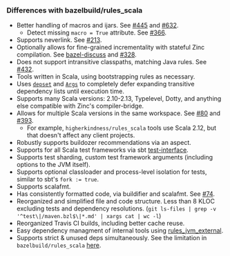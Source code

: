 ### Differences with bazelbuild/rules_scala

* Better handling of macros and ijars. See [#445](https://github.com/bazelbuild/rules_scala/issues/445) and [#632](https://github.com/bazelbuild/bazel/issues/632#issuecomment-383318341).
  * Detect missing `macro = True` attribute. See [#366](https://github.com/bazelbuild/rules_scala/issues/366).
* Supports neverlink. See [#213](https://github.com/bazelbuild/rules_scala/issues/213).
* Optionally allows for fine-grained incrementality with stateful Zinc compilation. See [bazel-discuss](https://groups.google.com/forum/#!topic/bazel-discuss/3iUy5jxS3S0) and [#328](https://github.com/bazelbuild/rules_scala/issues/328).
* Does not support intransitive classpaths, matching Java rules. See [#432](https://github.com/bazelbuild/rules_scala/pull/423).
* Tools written in Scala, using bootstrapping rules as necessary.
* Uses [`depset`](https://docs.bazel.build/versions/master/skylark/lib/depset.html) and [`Args`](https://docs.bazel.build/versions/master/skylark/lib/Args.html)
to completely defer expanding transitive dependency lists until execution time.
* Supports many Scala versions: 2.10-2.13, Typelevel, Dotty, and anything else compatible with Zinc's compiler-bridge.
* Allows for multiple Scala versions in the same workspace. See [#80](https://github.com/bazelbuild/rules_scala/issues/80) and [#393](https://github.com/bazelbuild/rules_scala/issues/393).
  * For example, `higherkindness/rules_scala` tools use Scala 2.12, but that doesn't affect any client projects.
* Robustly supports buildozer recommendations via an aspect.
* Supports for all Scala test frameworks via sbt [test-interface](https://github.com/sbt/test-interface).
* Supports test sharding, custom test framework arguments (including options to the JVM itself).
* Supports optional classloader and process-level isolation for tests, similar to sbt's `fork := true`.
* Supports scalafmt.
* Has consistently formatted code, via buildifier and scalafmt. See [#74](https://github.com/bazelbuild/rules_scala/issues/474).
* Reorganized and simplified file and code structure. Less than 8 KLOC excluding tests and dependency resolutions. (`git ls-files | grep -v '^test\|/maven.bzl$\|*.md' | xargs cat | wc -l`)
* Reorganized Travis CI builds, including better cache reuse.
* Easy dependency managment of internal tools using [rules_jvm_external](https://github.com/bazelbuild/rules_jvm_external).
* Supports strict & unused deps simultaneously. See the limitation in `bazelbuild/rules_scala` [here](https://github.com/bazelbuild/rules_scala#experimental-unused-dependency-checking).
